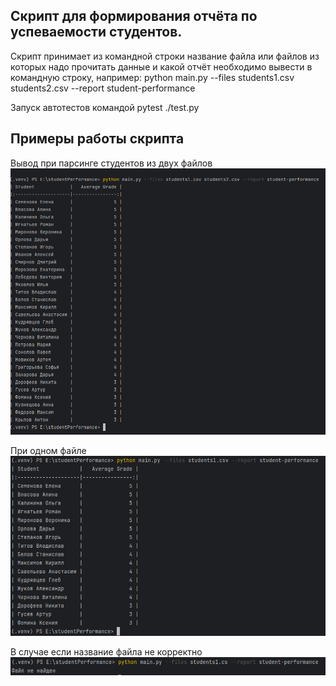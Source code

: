 ## Скрипт для формирования отчёта по успеваемости студентов. 
Скрипт принимает из командной строки название файла или файлов из которых надо прочитать данные и какой отчёт необходимо вывести в командную строку, например:
python main.py --files students1.csv students2.csv --report student-performance

Запуск автотестов командой pytest ./test.py

## Примеры работы скрипта

Вывод при парсинге студентов из двух файлов
![Работа с двумя файлами](Screenshot_1.png)

При одном файле
![Работа с одним файлом](Screenshot_2.png)

В случае если название файла не корректно
![Ошибка при несуществующем файле](Screenshot_3.png)
